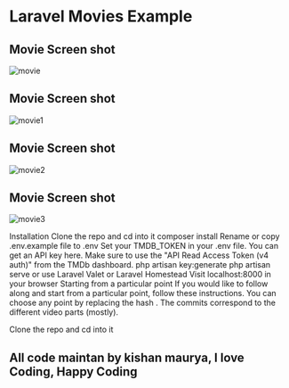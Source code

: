 # Laravel Movies Example

## Movie Screen shot

![movie](https://user-images.githubusercontent.com/45098599/79384215-17354880-7f84-11ea-9553-1cd852b653eb.png)
## Movie Screen shot

![movie1](https://user-images.githubusercontent.com/45098599/79384219-18667580-7f84-11ea-85f6-3e1ef177ef67.png)
## Movie Screen shot

![movie2](https://user-images.githubusercontent.com/45098599/79384228-1ac8cf80-7f84-11ea-8790-a6018c2aa3db.png)
## Movie Screen shot

![movie3](https://user-images.githubusercontent.com/45098599/79384236-1c929300-7f84-11ea-974b-633250f2bf63.png)

Installation
Clone the repo and cd into it
composer install
Rename or copy .env.example file to .env
Set your TMDB_TOKEN in your .env file. You can get an API key here. Make sure to use the "API Read Access Token (v4 auth)" from the TMDb dashboard.
php artisan key:generate
php artisan serve or use Laravel Valet or Laravel Homestead
Visit localhost:8000 in your browser
Starting from a particular point
If you would like to follow along and start from a particular point, follow these instructions. You can choose any point by replacing the hash . The commits correspond to the different video parts (mostly).

Clone the repo and cd into it


## All code maintan by kishan maurya, I love Coding, Happy Coding
